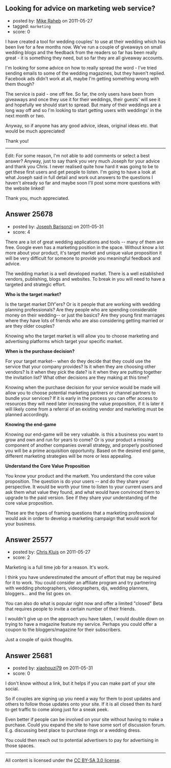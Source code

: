 ## Looking for advice on marketing web service?

- posted by: [Mike Raheb](https://stackexchange.com/users/-1/10853-mike-raheb) on 2011-05-27
- tagged: `marketing`
- score: 0

I have created a tool for wedding couples' to use at their wedding which has been live for a few months now.  We've run a couple of giveaways on small wedding blogs and the feedback from the readers so far has been really great - it is something they need, but so far they are all giveaway accounts.

I'm looking for some advice on how to really spread the word - I've tried sending emails to some of the wedding magazines, but they haven't replied.  Facebook ads didn't work at all, maybe I'm getting something wrong with them though?

The service is paid - one off fee.  So far, the only users have been from giveaways and once they use it for their weddings, their guests' will see it and hopefully we should start to spread.  But many of their weddings are a long way off and so I'm looking to start getting users with weddings' in the next month or two.

Anyway, so if anyone has any good advice, ideas, original ideas etc. that would be much appreciated!

Thank you!

----

Edit:  For some reason, I'm not able to add comments or select a best answer?  Anyway, just to say thank you very much Joseph for your advice and thank you Chris.  I never realised quite how hard it was going to be to get these first users and get people to listen.  I'm going to have a look at what Joseph said in full detail and work out answers to the questions I haven't already so far and maybe soon I'll post some more questions with the website linked!

Thank you, much appreciated.


## Answer 25678

- posted by: [Joseph Barisonzi](https://stackexchange.com/users/-1/8791-joseph-barisonzi) on 2011-05-31
- score: 4

There are a lot of great wedding applications and tools -- many of them are free. Google even has a marketing position in the space. Without know a lot more about your product, it's target market and unique value proposition it will be very difficult for someone to provide you meaningful feedback and advice. 

The wedding market is a well developed market. There is a well established vendors, publishing, blogs and websites. To break in you will need to have a targeted and strategic effort. 

**Who is the target market?**

Is the target market DIY'ers? Or is it people that are working with wedding planning professionals? Are they people who are spending considerable money on their wedding-- or just the basics? Are they young first marriages where they have lots of friends who are also  considering getting married or are they older couples? 

Knowing who the target market is will allow you to choose marketing and advertising platforms which target your specific market. 

**When is the purchase decision?**

For your target market-- when do they decide that they could use the service that your company provides? Is it when they are choosing other vendors? Is it when they pick the date? is it when they are putting together the invitation list? What other decisions are they making at this time?

Knowing when the purchase decision for your service would be made will allow you to choose potential marketing partners or channel partners to bundle your services? If it is early in the process you can offer access to resources they will need later increasing the value proposition, if it is later it will likely come from a referral of an existing vendor and marketing must be planned accordingly.


**Knowing the end-game**

Knowing our end-game will be very valuable. is this a business you want to grow and own and run for years to come? Or is your product a missing component of another companies overall strategy, and properly positioned you will be a prime acquisition opportunity. Based on the desired end game, different marketing strategies will be more or less appealing. 

**Understand the Core Value Proposition**

You know your product and the markett. You understand the core value proposition. The question is do your users -- and do they share your perspective. It would be worth your time to listen to your current users and ask them what value they found, and what would have convinced them to upgrade to the paid version. See if they share your understanding of the core value proposition.  

These are the types of framing questions that a marketing professional would ask in order to develop a marketing campaign that would work for your business. 






## Answer 25577

- posted by: [Chris Kluis](https://stackexchange.com/users/-1/9207-chris-kluis) on 2011-05-27
- score: 2

Marketing is a full time job for a reason.  It's work.

I think you have underestimated the amount of effort that may be required for it to work.  You could consider an affiliate program and try partnering with wedding photographers, videographers, djs, wedding planners, bloggers... and the list goes on.

You can also do what is popular right now and offer a limited "closed" Beta that requires people to invite a certain number of their friends.

I wouldn't give up on the approach you have taken, I would double down on trying to have a magazine feature my service.  Perhaps you could offer a coupon to the bloggers/magazine for their subscribers.

Just a couple of quick thoughts.


## Answer 25681

- posted by: [xiaohouzi79](https://stackexchange.com/users/-1/4868-xiaohouzi79) on 2011-05-31
- score: 0

I don't know without a link, but it helps if you can make part of your site social.

So if couples are signing up you need a way for them to post updates and others to follow those updates onto your site. If it is all closed then its hard to get traffic to come along just for a sneak peek.

Even better if people can be involved on your site without having to make a purchase. Could you expand the site to have some sort of discussion forum. E.g. discussing best place to purchase rings or a wedding dress.

You could then reach out to potential advertisers to pay for advertising in those spaces.



---

All content is licensed under the [CC BY-SA 3.0 license](https://creativecommons.org/licenses/by-sa/3.0/).
